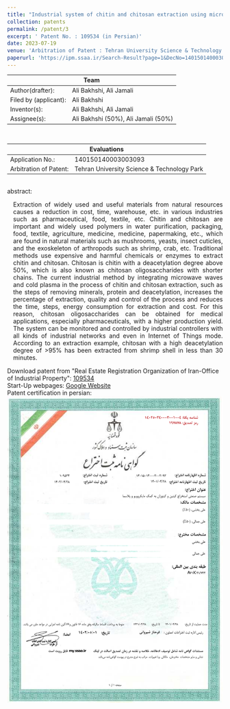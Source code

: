 ```yaml
---
title: "Industrial system of chitin and chitosan extraction using microwave and plasma"
collection: patents
permalink: /patent/3
excerpt: ' Patent No. : 109534 (in Persian)'
date: 2023-07-19
venue: 'Arbitration of Patent : Tehran University Science & Technology Park'
paperurl: 'https://ipm.ssaa.ir/Search-Result?page=1&DecNo=140150140003003093&RN=109534'
---
```

 <table>
  <tr>
    <th colspan="2" style="text-align:center; border-bottom-style:solid; border-bottom-width:0.1em;">Team</th>
  </tr>
  <tr>
    <td>Author(drafter):</td>
    <td>Ali Bakhshi, Ali Jamali</td>
  </tr>
  <tr>
    <td>Filed by (applicant):</td>
    <td>Ali Bakhshi</td>
  </tr>
  <tr>
    <td>Inventor(s):</td>
    <td>Ali Bakhshi, Ali Jamali</td>
  </tr>
  <tr>
    <td>Assignee(s):</td>
    <td>Ali Bakhshi (50%), Ali Jamali (50%)</td>
  </tr>
</table>
<br>
 <table>
  <tr>
    <th colspan="2" style="text-align:center; border-bottom-style:solid; border-bottom-width:0.1em;">Evaluations</th>
  </tr>
  <tr>
    <td>Application No.:</td>
    <td>140150140003003093</td>
  </tr>
  <tr>
    <td>Arbitration of Patent:</td>
    <td>Tehran University Science & Technology Park</td>
  </tr>
</table>
<br>
abstract:<br>
<p align="justify" style="padding-left: 1em">Extraction of widely used and useful materials from natural resources causes a reduction in 
  cost, time, warehouse, etc. in various industries such as pharmaceutical, food, textile, etc. Chitin and chitosan are important and widely 
  used polymers in water purification, packaging, food, textile, agriculture, medicine, medicine, papermaking, etc., which are found in 
  natural materials such as mushrooms, yeasts, insect cuticles, and the exoskeleton of arthropods such as shrimp, crab, etc. Traditional 
  methods use expensive and harmful chemicals or enzymes to extract chitin and chitosan. Chitosan is chitin with a deacetylation degree above 50%,
  which is also known as chitosan oligosaccharides with shorter chains. The current industrial method by integrating microwave waves and 
  cold plasma in the process of chitin and chitosan extraction, such as the steps of removing minerals, protein and deacetylation, 
  increases the percentage of extraction, quality and control of the process and reduces the time, steps, energy consumption for 
  extraction and cost. For this reason, chitosan oligosaccharides can be obtained for medical applications, especially pharmaceuticals, 
  with a higher production yield. The system can be monitored and controlled by industrial controllers with all kinds of industrial networks 
  and even in Internet of Things mode. According to an extraction example, chitosan with a high deacetylation degree of >95% has been 
  extracted from shrimp shell in less than 30 minutes.<p>

Download patent from "Real Estate Registration Organization of Iran-Office of Industrial Property": <a href="https://ipm.ssaa.ir/Search-Result?page=1&DecNo=140150140003003093&RN=109534">109534</a> <br>
 Start-Up webpages: <a href="https://sites.google.com/view/ChitosanMP">Google Website</a><br>
Patent certification in persian: 
 <img src="/files/patents/patentCert109534.png" alt="Certification of Industrial system of chitin and chitosan extraction using microwave and plasma">
